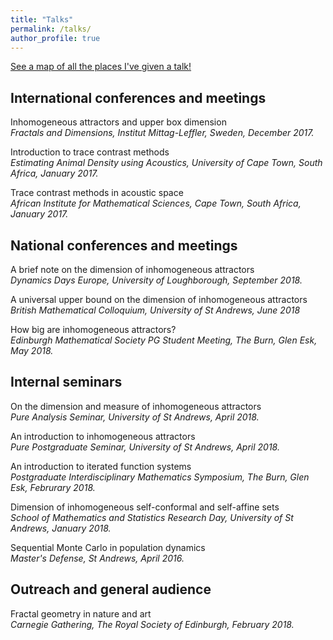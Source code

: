 ```yaml
---
title: "Talks"
permalink: /talks/
author_profile: true
---
```


[See a map of all the places I've given a talk!](https://stuartburrell.github.io/stuartburrell/talkmap.html)

## International conferences and meetings
Inhomogeneous attractors and upper box dimension  
*Fractals and Dimensions, Institut Mittag-Leffler, Sweden, December 2017.*  

Introduction to trace contrast methods  
*Estimating Animal Density using Acoustics, University of Cape Town, South Africa, January 2017.*    

Trace contrast methods in acoustic space  
*African Institute for Mathematical Sciences, Cape Town, South Africa, January 2017.*  

## National conferences and meetings
A brief note on the dimension of inhomogeneous attractors  
*Dynamics Days Europe, University of Loughborough, September 2018.*  

A universal upper bound on the dimension of inhomogeneous attractors  
*British Mathematical Colloquium, University of St Andrews, June 2018*  

How big are inhomogeneous attractors?  
*Edinburgh Mathematical Society PG Student Meeting, The Burn, Glen Esk, May 2018.*  

## Internal seminars
On the dimension and measure of inhomogeneous attractors  
*Pure Analysis Seminar, University of St Andrews, April 2018.*  

An introduction to inhomogeneous attractors  
*Pure Postgraduate Seminar, University of St Andrews, April 2018.*

An introduction to iterated function systems  
*Postgraduate Interdisciplinary Mathematics Symposium, The Burn, Glen Esk, Februrary 2018.*  

Dimension of inhomogeneous self-conformal and self-affine sets  
*School of Mathematics and Statistics Research Day, University of St Andrews, January 2018.*  

Sequential Monte Carlo in population dynamics  
*Master's Defense, St Andrews, April 2016.*

## Outreach and general audience
Fractal geometry in nature and art  
*Carnegie Gathering, The Royal Society of Edinburgh, February 2018.*  
